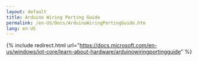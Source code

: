 ```yaml
---
layout: default
title: Arduino Wiring Porting Guide
permalink: /en-US/Docs/ArduinoWiringPortingGuide.htm
lang: en-US
---
```

{% include redirect.html url="https://docs.microsoft.com/en-us/windows/iot-core/learn-about-hardware/arduinowiringportingguide" %}
